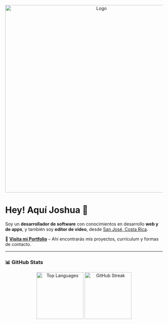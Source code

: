 <p align="center">
  <img src="https://camo.githubusercontent.com/302be7c389d53cc92420bd12f355b50aede98a147f097624b982843b2b5ed1a9/68747470733a2f2f692e6962622e636f2f5a7a54384b3257312f4769744875622e706e67" width="600" height="auto" alt="Logo">
</p>

# Hey! Aquí Joshua 👋

Soy un **desarrollador de software** con conocimientos en desarrollo **web y de apps**, y también soy **editor de video**, desde [San José, Costa Rica](https://wallpapers.com/images/hd/costa-rica-raging-waterfall-zi4zty7xfepvwzji.jpg).

🔗 **[Visita mi Portfolio](#)** – Ahí encontrarás mis proyectos, currículum y formas de contacto.

---

### 📊 GitHub Stats

<div align="center">
  <img src="https://github-readme-stats.vercel.app/api/top-langs/?username=Joshu16&theme=vue&show_icons=true&hide_border=true&layout=compact" alt="Top Languages" height="150"/>
  <img src="https://github-readme-streak-stats.herokuapp.com/?user=Joshu16&theme=vue&hide_border=true" alt="GitHub Streak" height="150"/>
</div>
